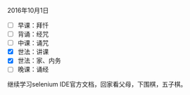 2016年10月1日
- [ ] 早课：拜忏
- [ ] 背诵：经咒
- [ ] 中课：诵咒
- [x] 世法：讲课
- [x] 世法：家、内务
- [ ] 晚课：诵经

继续学习selenium IDE官方文档，回家看父母，下围棋，五子棋。
